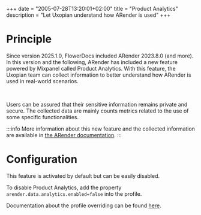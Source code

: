+++
date = "2005-07-28T13:20:01+02:00"
title = "Product Analytics"
description = "Let Uxopian understand how ARender is used"
+++

# Principle 
 Since version 2025.1.0, FlowerDocs included ARender 2023.8.0 (and more). In this version and the following, ARender has included a new feature powered by Mixpanel called Product Analytics. With this feature, the Uxopian team can collect information to better understand how ARender is used in real-world scenarios. 

<br/>

Users can be assured that their sensitive information remains private and secure.
The collected data are mainly counts metrics related to the use of some specific functionalities.




:::info
More information about this new feature and the collected information are available in [the ARender documentation](https://docs.arender.io/learn/product-analytics/).
:::



# Configuration
 This feature is activated by default but can be easily disabled.
 
 To disable Product Analytics, add the property ``arender.data.analytics.enabled=false`` into the profile.

Documentation about the profile overriding can be found [here](broken-link.md).


